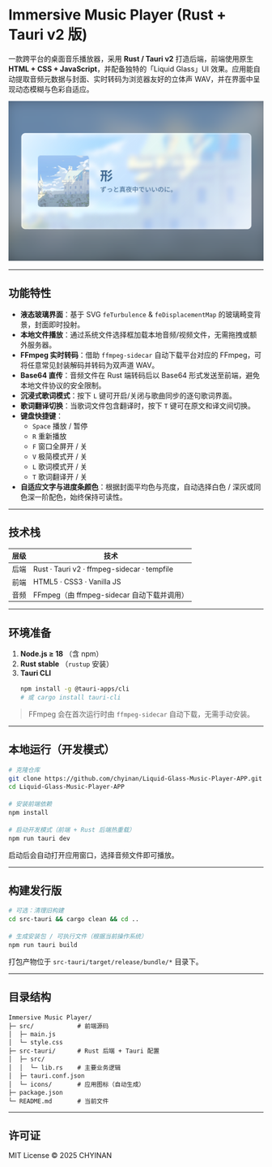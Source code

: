 # Immersive Music Player (Rust + Tauri v2 版)

一款跨平台的桌面音乐播放器，采用 **Rust / Tauri v2** 打造后端，前端使用原生 **HTML + CSS + JavaScript**，并配备独特的「Liquid Glass」UI 效果。应用能自动提取音频元数据与封面、实时转码为浏览器友好的立体声 WAV，并在界面中呈现动态模糊与色彩自适应。

![screenshot](./screenshot.png) <!-- 如有截图请替换 -->

---

## 功能特性

- **液态玻璃界面**：基于 SVG `feTurbulence` & `feDisplacementMap` 的玻璃畸变背景，封面即时投射。
- **本地文件播放**：通过系统文件选择框加载本地音频/视频文件，无需拖拽或额外服务器。
- **FFmpeg 实时转码**：借助 `ffmpeg-sidecar` 自动下载平台对应的 FFmpeg，可将任意常见封装解码并转码为双声道 WAV。
- **Base64 直传**：音频文件在 Rust 端转码后以 Base64 形式发送至前端，避免本地文件协议的安全限制。
- **沉浸式歌词模式**：按下 `L` 键可开启/关闭与歌曲同步的逐句歌词界面。
- **歌词翻译切换**：当歌词文件包含翻译时，按下 `T` 键可在原文和译文间切换。
- **键盘快捷键**：
  - `Space` 播放 / 暂停
  - `R` 重新播放
  - `F` 窗口全屏开 / 关
  - `V` 极简模式开 / 关
  - `L` 歌词模式开 / 关
  - `T` 歌词翻译开 / 关
- **自适应文字与进度条颜色**：根据封面平均色与亮度，自动选择白色 / 深灰或同色深一阶配色，始终保持可读性。

---

## 技术栈

| 层级 | 技术 |
|------|---------------------------------------------------------------|
| 后端 | Rust · Tauri v2 · ffmpeg-sidecar · tempfile |
| 前端 | HTML5 · CSS3 · Vanilla JS |
| 音频 | FFmpeg（由 ffmpeg-sidecar 自动下载并调用） |

---

## 环境准备

1. **Node.js ≥ 18** （含 npm）
2. **Rust stable** （`rustup` 安装）
3. **Tauri CLI**
   ```bash
   npm install -g @tauri-apps/cli
   # 或 cargo install tauri-cli
   ```
> FFmpeg 会在首次运行时由 `ffmpeg-sidecar` 自动下载，无需手动安装。

---

## 本地运行（开发模式）

```bash
# 克隆仓库
git clone https://github.com/chyinan/Liquid-Glass-Music-Player-APP.git
cd Liquid-Glass-Music-Player-APP

# 安装前端依赖
npm install

# 启动开发模式（前端 + Rust 后端热重载）
npm run tauri dev
```
启动后会自动打开应用窗口，选择音频文件即可播放。

---

## 构建发行版

```bash
# 可选：清理旧构建
cd src-tauri && cargo clean && cd ..

# 生成安装包 / 可执行文件（根据当前操作系统）
npm run tauri build
```
打包产物位于 `src-tauri/target/release/bundle/*` 目录下。

---

## 目录结构

```
Immersive Music Player/
├─ src/            # 前端源码
│  ├─ main.js
│  └─ style.css
├─ src-tauri/      # Rust 后端 + Tauri 配置
│  ├─ src/
│  │  └─ lib.rs    # 主要业务逻辑
│  ├─ tauri.conf.json
│  └─ icons/       # 应用图标（自动生成）
├─ package.json
└─ README.md       # 当前文件
```

---


## 许可证

MIT License © 2025 CHYINAN